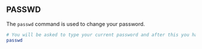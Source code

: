 ## PASSWD

The `passwd` command is used to change your password.

```sh
# You will be asked to type your current password and after this you have to type your new password twice
passwd
```